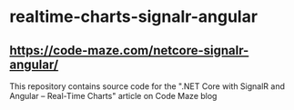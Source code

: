 ﻿# realtime-charts-signalr-angular
## https://code-maze.com/netcore-signalr-angular/
This repository contains source code for the ".NET Core with SignalR and Angular – Real-Time Charts" article on Code Maze blog
